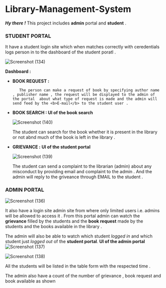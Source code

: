 # Library-Management-System

<b><i>Hy there !</i></b>
This project includes <b>admin</b> portal and <b>student</b> .

### STUDENT PORTAL
It have a student login site which when matches correctly with ceredentials logs person in to the dashboard 
of the student poratl  .

![Screenshot (134)](https://user-images.githubusercontent.com/47947329/65633098-2d4fcd00-df90-11e9-91db-74802330ca4b.png)

<b>Dashboard :</b> 

<ul>
  <li><b>BOOK REQUEST :</b> 
    
       The person can make a request of book by specifying author name , publisher name , the request will be displayed to the admin of the portal  about what type of request is made and the admin will send feed by the <b>E-mail</b> to the student user . 
  </li>
  <li><b>BOOK SEARCH : </b>
  <b>UI of the book search</b>
  
  
![Screenshot (140)](https://user-images.githubusercontent.com/47947329/65633319-a94a1500-df90-11e9-9627-3e592f2eaeed.png)

  
   The student can search for the book whether it is present in the library or not abnd much of the book is left in the library .
  </li>
  <li><b>GRIEVANCE :</b>
  <b>UI of the student portal</b>
  
  ![Screenshot (139)](https://user-images.githubusercontent.com/47947329/65633316-a94a1500-df90-11e9-846f-4ef13a765109.png)
  
  The student can send a complaint to the librarian (admin) about any misconduct by providing email and complaint to the admin .
    And the admin will reply to the griveance through EMAIL to the student . 
  </li>
</ul>

### ADMIN PORTAL


![Screenshot (136)](https://user-images.githubusercontent.com/47947329/65633171-56705d80-df90-11e9-850d-9b25ac6b7c7a.png)




It also have a login site admin site from where only limited users i.e. admins will be allowed to access it .
From this portal admin can watch the <b>grievance</b> filled by the students and the <b>book request</b> made by the students and the books available in the library .

The admin will also be able to watch which student <i>logged in</i> and which student just <i>logged out</i> of the <b>student portal</b>.
<b>UI of the admin portal</b>
![Screenshot (137)](https://user-images.githubusercontent.com/47947329/65633188-6720d380-df90-11e9-8b7c-be9691efba8a.png)

![Screenshot (138)](https://user-images.githubusercontent.com/47947329/65633196-6b4cf100-df90-11e9-9318-fb0d9bc4c644.png)


  All the students will be listed in the table form with the respected time . 
  
  The admin also have a count of the number of grievance , book request and book available as shown 
  
